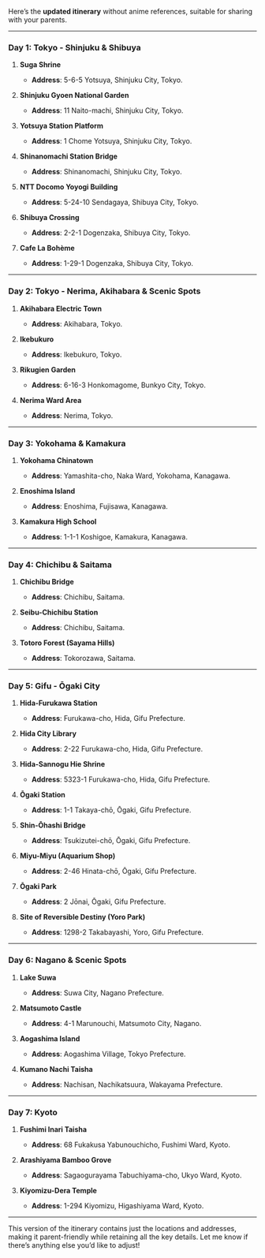 Here’s the **updated itinerary** without anime references, suitable for sharing with your parents.

---

### **Day 1: Tokyo - Shinjuku & Shibuya**
1. **Suga Shrine**  
   - **Address**: 5-6-5 Yotsuya, Shinjuku City, Tokyo.  

2. **Shinjuku Gyoen National Garden**  
   - **Address**: 11 Naito-machi, Shinjuku City, Tokyo.  

3. **Yotsuya Station Platform**  
   - **Address**: 1 Chome Yotsuya, Shinjuku City, Tokyo.  

4. **Shinanomachi Station Bridge**  
   - **Address**: Shinanomachi, Shinjuku City, Tokyo.  

5. **NTT Docomo Yoyogi Building**  
   - **Address**: 5-24-10 Sendagaya, Shibuya City, Tokyo.  

6. **Shibuya Crossing**  
   - **Address**: 2-2-1 Dogenzaka, Shibuya City, Tokyo.  

7. **Cafe La Bohème**  
   - **Address**: 1-29-1 Dogenzaka, Shibuya City, Tokyo.  

---

### **Day 2: Tokyo - Nerima, Akihabara & Scenic Spots**
1. **Akihabara Electric Town**  
   - **Address**: Akihabara, Tokyo.  

2. **Ikebukuro**  
   - **Address**: Ikebukuro, Tokyo.  

3. **Rikugien Garden**  
   - **Address**: 6-16-3 Honkomagome, Bunkyo City, Tokyo.  

4. **Nerima Ward Area**  
   - **Address**: Nerima, Tokyo.  

---

### **Day 3: Yokohama & Kamakura**
1. **Yokohama Chinatown**  
   - **Address**: Yamashita-cho, Naka Ward, Yokohama, Kanagawa.  

2. **Enoshima Island**  
   - **Address**: Enoshima, Fujisawa, Kanagawa.  

3. **Kamakura High School**  
   - **Address**: 1-1-1 Koshigoe, Kamakura, Kanagawa.  

---

### **Day 4: Chichibu & Saitama**
1. **Chichibu Bridge**  
   - **Address**: Chichibu, Saitama.  

2. **Seibu-Chichibu Station**  
   - **Address**: Chichibu, Saitama.  

3. **Totoro Forest (Sayama Hills)**  
   - **Address**: Tokorozawa, Saitama.  

---

### **Day 5: Gifu - Ōgaki City**
1. **Hida-Furukawa Station**  
   - **Address**: Furukawa-cho, Hida, Gifu Prefecture.  

2. **Hida City Library**  
   - **Address**: 2-22 Furukawa-cho, Hida, Gifu Prefecture.  

3. **Hida-Sannogu Hie Shrine**  
   - **Address**: 5323-1 Furukawa-cho, Hida, Gifu Prefecture.  

4. **Ōgaki Station**  
   - **Address**: 1-1 Takaya-chō, Ōgaki, Gifu Prefecture.  

5. **Shin-Ōhashi Bridge**  
   - **Address**: Tsukizutei-chō, Ōgaki, Gifu Prefecture.  

6. **Miyu-Miyu (Aquarium Shop)**  
   - **Address**: 2-46 Hinata-chō, Ōgaki, Gifu Prefecture.  

7. **Ōgaki Park**  
   - **Address**: 2 Jōnai, Ōgaki, Gifu Prefecture.  

8. **Site of Reversible Destiny (Yoro Park)**  
   - **Address**: 1298-2 Takabayashi, Yoro, Gifu Prefecture.  

---

### **Day 6: Nagano & Scenic Spots**
1. **Lake Suwa**  
   - **Address**: Suwa City, Nagano Prefecture.  

2. **Matsumoto Castle**  
   - **Address**: 4-1 Marunouchi, Matsumoto City, Nagano.  

3. **Aogashima Island**  
   - **Address**: Aogashima Village, Tokyo Prefecture.  

4. **Kumano Nachi Taisha**  
   - **Address**: Nachisan, Nachikatsuura, Wakayama Prefecture.  

---

### **Day 7: Kyoto**
1. **Fushimi Inari Taisha**  
   - **Address**: 68 Fukakusa Yabunouchicho, Fushimi Ward, Kyoto.  

2. **Arashiyama Bamboo Grove**  
   - **Address**: Sagaogurayama Tabuchiyama-cho, Ukyo Ward, Kyoto.  

3. **Kiyomizu-Dera Temple**  
   - **Address**: 1-294 Kiyomizu, Higashiyama Ward, Kyoto.  

---

This version of the itinerary contains just the locations and addresses, making it parent-friendly while retaining all the key details. Let me know if there’s anything else you’d like to adjust!
